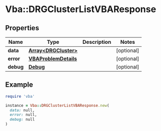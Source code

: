 # Vba::DRGClusterListVBAResponse

## Properties

| Name | Type | Description | Notes |
| ---- | ---- | ----------- | ----- |
| **data** | [**Array&lt;DRGCluster&gt;**](DRGCluster.md) |  | [optional] |
| **error** | [**VBAProblemDetails**](VBAProblemDetails.md) |  | [optional] |
| **debug** | [**Debug**](Debug.md) |  | [optional] |

## Example

```ruby
require 'vba'

instance = Vba::DRGClusterListVBAResponse.new(
  data: null,
  error: null,
  debug: null
)
```

